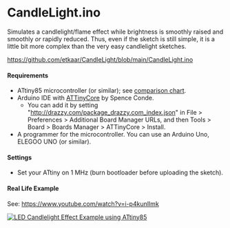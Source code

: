
# CandleLight.ino
Simulates a candlelight/flame effect while brightness is smoothly raised and smoothly *or* rapidly reduced. Thus, even if the sketch is still simple, it is a little bit more complex than the very easy candlelight sketches.

https://github.com/etkaar/CandleLight/blob/main/CandleLight.ino

#### Requirements

- ATtiny85 microcontroller (or similar); see [comparison chart](https://en.wikipedia.org/wiki/ATtiny_microcontroller_comparison_chart).
- Arduino IDE with [ATTinyCore](https://github.com/SpenceKonde/ATTinyCore) by Spence Conde.
  - You can add it by setting "http://drazzy.com/package_drazzy.com_index.json" in File > Preferences > Additional Board Manager URLs, and then Tools > Board > Boards Manager > ATTinyCore > Install.
- A programmer for the microcontroller. You can use an Arduino Uno, ELEGOO UNO (or similar).

#### Settings
- Set your ATtiny on 1 MHz (burn bootloader before uploading the sketch).

#### Real Life Example

See: https://www.youtube.com/watch?v=i-p4kunlImk

[![LED Candlelight Effect Example using ATtiny85](https://img.youtube.com/vi/NNBb8YCEBaA/sddefault.jpg)](https://www.youtube.com/watch?v=NNBb8YCEBaA)

